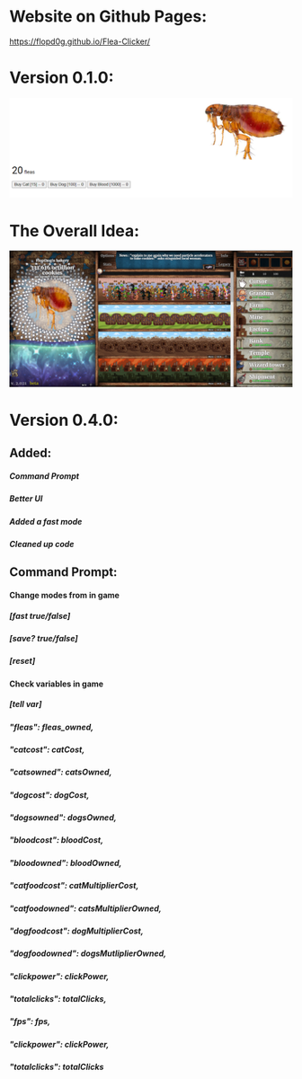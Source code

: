 # Website on Github Pages:

https://flopd0g.github.io/Flea-Clicker/

# Version 0.1.0:

![image info](./images/v0.1.0.PNG)

# The Overall Idea:

![image info](./images/theAllPowerful.PNG)

# Version 0.4.0:

## Added:
##### Command Prompt
##### Better UI
##### Added a fast mode
##### Cleaned up code
## Command Prompt:
#### Change modes from in game
##### [fast *true/false*]
##### [save? *true/false*]
##### [reset]
#### Check variables in game
##### [tell *var*]
##### "fleas": fleas_owned,
##### "catcost": catCost,
##### "catsowned": catsOwned,
##### "dogcost": dogCost,
##### "dogsowned": dogsOwned,
##### "bloodcost": bloodCost,
##### "bloodowned": bloodOwned,
##### "catfoodcost": catMultiplierCost,
##### "catfoodowned": catsMultiplierOwned,
##### "dogfoodcost": dogMultiplierCost,
##### "dogfoodowned": dogsMutliplierOwned,
##### "clickpower": clickPower,
##### "totalclicks": totalClicks,
##### "fps": fps,
##### "clickpower": clickPower,
##### "totalclicks": totalClicks
